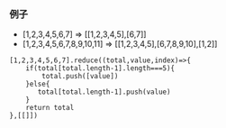 ### 例子
- [1,2,3,4,5,6,7] => [[1,2,3,4,5],[6,7]]  
- [1,2,3,4,5,6,7,8,9,10,11] => [[1,2,3,4,5],[6,7,8,9,10],[1,2]]

```
[1,2,3,4,5,6,7].reduce((total,value,index)=>{
    if(total[total.length-1].length===5){
        total.push([value])
    }else{
       total[total.length-1].push(value)
    }
    return total
},[[]])

```